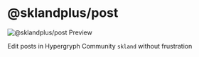# @sklandplus/post

![@sklandplus/post Preview](https://github.com/GalvinGao/sklandplus/blob/main/docs/preview.png?raw%253Dtrue)

Edit posts in Hypergryph Community `skland` without frustration

